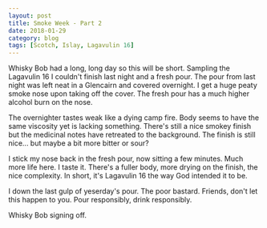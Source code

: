 ```yaml
---
layout: post
title: Smoke Week - Part 2
date: 2018-01-29
category: blog
tags: [Scotch, Islay, Lagavulin 16]
---
```


Whisky Bob had a long, long day so this will be short. Sampling the Lagavulin 16 I couldn't finish last night and a fresh pour. The pour from last night was left neat in a Glencairn and covered overnight. I get a huge peaty smoke nose upon taking off the cover. The fresh pour has a much higher alcohol burn on the nose.

The overnighter tastes weak like a dying camp fire. Body seems to have the same viscosity yet is lacking something. There's still a nice smokey finish but the medicinal notes have retreated to the background. The finish is still nice... but maybe a bit more bitter or sour?

I stick my nose back in the fresh pour, now sitting a few minutes. Much more life here. I taste it. There's a fuller body, more drying on the finish, the nice complexity. In short, it's Lagavulin 16 the way God intended it to be.

I down the last gulp of yeserday's pour. The poor bastard. Friends, don't let this happen to you. Pour responsibly, drink responsibly.

Whisky Bob signing off.
